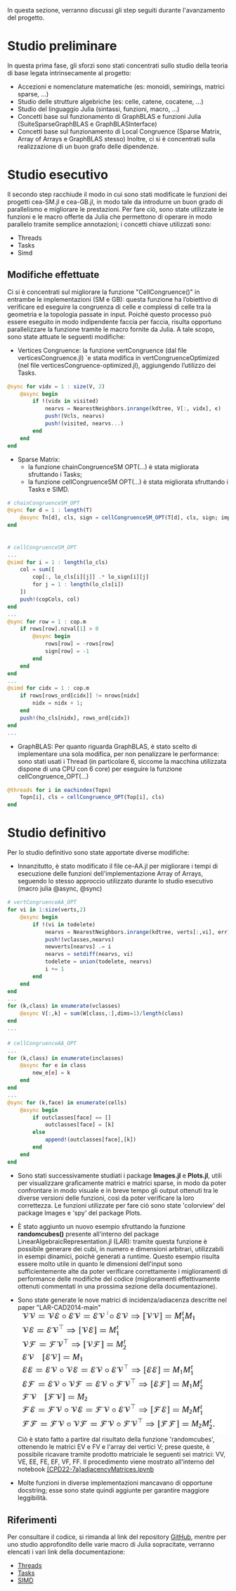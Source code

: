 In questa sezione, verranno discussi gli step seguiti durante l'avanzamento del progetto.

# Studio preliminare
In questa prima fase, gli sforzi sono stati concentrati sullo studio della teoria di base legata intrinsecamente al progetto:
* Accezioni e nomenclature matematiche (es: monoidi, semirings, matrici sparse, ...)
* Studio delle strutture algebriche (es: celle, catene, cocatene, ...)
* Studio del linguaggio Julia (sintassi, funzioni, macro, ...)
* Concetti base sul funzionamento di GraphBLAS e funzioni Julia (SuiteSparseGraphBLAS e GraphBLASInterface)
* Concetti base sul funzionamento di Local Congruence (Sparse Matrix, Array of Arrays e GraphBLAS stesso)
Inoltre, ci si è concentrati sulla realizzazione di un buon grafo delle dipendenze.

# Studio esecutivo
Il secondo step racchiude il modo in cui sono stati modificate le funzioni dei progetti cea-SM.jl e cea-GB.jl, in modo tale da introdurre un buon grado di parallelismo e migliorare le prestazioni. Per fare ciò, sono state utilizzate le funzioni e le macro offerte da Julia che permettono di operare in modo parallelo tramite semplice annotazioni; i concetti chiave utilizzati sono:
* Threads
* Tasks
* Simd

## Modifiche effettuate
Ci si è concentrati sul migliorare la funzione "CellCongruence()" in entrambe le implementazioni (SM e GB): questa funzione ha l’obiettivo di verificare ed eseguire la congruenza di celle e complessi di celle tra la geometria e la topologia passate in input. Poiché questo processo può essere eseguito in modo indipendente faccia per faccia, risulta opportuno parallelizzare la funzione tramite le macro fornite da Julia. A tale scopo, sono state attuate le seguenti modifiche:
* Vertices Congruence: la funzione vertCongruence (dal file verticesCongruence.jl) `e stata modifica in vertCongruenceOptimized (nel file verticesCongruence-optimized.jl), aggiungendo l’utilizzo dei Tasks.
```julia
@sync for vidx = 1 : size(V, 2)
    @async begin
        if !(vidx in visited)
            nearvs = NearestNeighbors.inrange(kdtree, V[:, vidx], ϵ)
            push!(Vcls, nearvs)
            push!(visited, nearvs...)
        end
    end
end
```
* Sparse Matrix: 
    * la funzione chainCongruenceSM OPT(...) è stata migliorata sfruttando i Tasks;
    * la funzione cellCongruenceSM OPT(...) è stata migliorata sfruttando i Tasks e SIMD.
```julia
# chainCongruenceSM_OPT
@sync for d = 1 : length(T)
    @async Tn[d], cls, sign = cellCongruenceSM_OPT(T[d], cls, sign; imp=imp, d=d)
end


# cellCongruenceSM_OPT
...
@simd for i = 1 : length(lo_cls)
    col = sum([
        cop[:, lo_cls[i][j]] .* lo_sign[i][j]
        for j = 1 : length(lo_cls[i])
    ])
    push!(copCols, col)
end
...
@sync for row = 1 : cop.m
    if rows[row].nzval[1] > 0
        @async begin
            rows[row] = -rows[row]
            sign[row] = -1
        end 
    end
end
...
@simd for cidx = 1 : cop.m
    if rows[rows_ord[cidx]] != nrows[nidx]  
        nidx = nidx + 1;
    end
    push!(ho_cls[nidx], rows_ord[cidx])
end
...
```    
* GraphBLAS: Per quanto riguarda GraphBLAS, è stato scelto di implementare una sola modifica, per non penalizzare le performance: sono stati usati i Thread (in particolare 6, siccome la macchina utilizzata dispone di una CPU con 6 core) per eseguire la funzione cellCongruence_OPT(...)
```julia
@threads for i in eachindex(Topn)
	Topn[i], cls = cellCongruence_OPT(Top[i], cls)
end
```


# Studio definitivo
Per lo studio definitivo sono state apportate diverse modifiche:
* Innanzitutto, è stato modificato il file ce-AA.jl per migliorare i tempi di esecuzione delle funzioni dell'implementazione Array of Arrays, seguendo lo stesso approccio utilizzato durante lo studio esecutivo (macro julia @async, @sync)
```julia
# vertCongruenceAA_OPT
for vi in 1:size(verts,2)
	@async begin 
		if !(vi in todelete)
			nearvs = NearestNeighbors.inrange(kdtree, verts[:,vi], err)
			push!(vclasses,nearvs)
			newverts[nearvs] .= i
			nearvs = setdiff(nearvs, vi)
			todelete = union(todelete, nearvs)
			i += 1
		end
	end
end
...
for (k,class) in enumerate(vclasses)
	@async V[:,k] = sum(W[class,:],dims=1)/length(class)
end
...

# cellCongruenceAA_OPT
...
for (k,class) in enumerate(inclasses)
	@async for e in class
		new_e[e] = k
	end
end
...
@sync for (k,face) in enumerate(cells)
    @async begin
        if outclasses[face] == []
            outclasses[face] = [k]
        else
            append!(outclasses[face],[k])
        end
    end
end
```    
* Sono stati successivamente studiati i package **Images.jl** e **Plots.jl**, utili per visualizzare graficamente matrici e matrici sparse, in modo da poter confrontare in modo visuale e in breve tempo gli output ottenuti tra le diverse versioni delle funzioni, così da poter verificare la loro correttezza. Le funzioni utilizzate per fare ciò sono state 'colorview' del package Images e 'spy' del package Plots.

* È stato aggiunto un nuovo esempio sfruttando la funzione **randomcubes()** presente all'interno del package LinearAlgebraicRepresentation.jl (LAR): tramite questa funzione è possibile generare dei cubi, in numero e dimensioni arbitrari, utilizzabili in esempi dinamici, poichè generati a runtime. Questo esempio risulta essere molto utile in quanto le dimensioni dell'input sono sufficientemente alte da poter verificare correttamente i miglioramenti di performance delle modifiche del codice (miglioramenti effettivamente ottenuti commentati in una prossima sezione della documentazione).

* Sono state generate le nove matrici di incidenza/adiacenza descritte nel paper "LAR-CAD2014-main" ![Nove Matrici](assets/nineMatrices.png)  
Ciò è stato fatto a partire dal risultato della funzione 'randomcubes', ottenendo le matrici EV e FV e l'array dei vertici V; prese queste, è possibile ricavare tramite prodotto matriciale le seguenti sei matrici: VV, VE, EE, FE, EF, VF, FF. Il procedimento viene mostrato all'interno del notebook [[CPD22-7a]adjacencyMatrices.ipynb](https://github.com/Panemiele/LarCongruence.jl/blob/main/examples/notebooks/[CPD22-7a]adjacencyMatrices.ipynb)

* Molte funzioni in diverse implementazioni mancavano di opportune docstring; esse sono state quindi aggiunte per garantire maggiore leggibilità.


## Riferimenti
Per consultare il codice, si rimanda al link del repository [GitHub](https://github.com/Panemiele/LarCongruence.jl), mentre per uno studio approfondito delle varie macro di Julia sopracitate, verranno elencati i vari link della documentazione:
* [Threads](https://docs.julialang.org/en/v1/manual/multi-threading/)
* [Tasks](https://docs.julialang.org/en/v1/manual/asynchronous-programming/)
* [SIMD](https://docs.julialang.org/en/v1/manual/performance-tips/)